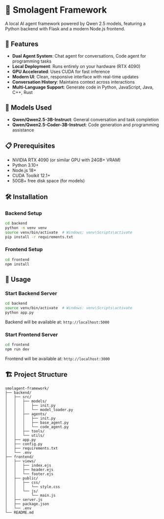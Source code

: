 # 🤖 Smolagent Framework

A local AI agent framework powered by Qwen 2.5 models, featuring a Python backend with Flask and a modern Node.js frontend.

## 🌟 Features

- **Dual Agent System**: Chat agent for conversations, Code agent for programming tasks
- **Local Deployment**: Runs entirely on your hardware (RTX 4090)
- **GPU Accelerated**: Uses CUDA for fast inference
- **Modern UI**: Clean, responsive interface with real-time updates
- **Conversation History**: Maintains context across interactions
- **Multi-Language Support**: Generate code in Python, JavaScript, Java, C++, Rust

## 🚀 Models Used

- **Qwen/Qwen2.5-3B-Instruct**: General conversation and task completion
- **Qwen/Qwen2.5-Coder-3B-Instruct**: Code generation and programming assistance

## 📋 Prerequisites

- NVIDIA RTX 4090 (or similar GPU with 24GB+ VRAM)
- Python 3.10+
- Node.js 18+
- CUDA Toolkit 12.1+
- 50GB+ free disk space (for models)

## 🛠️ Installation

### Backend Setup
```bash
cd backend
python -m venv venv
source venv/bin/activate  # Windows: venv\Scripts\activate
pip install -r requirements.txt
```

### Frontend Setup
```bash
cd frontend
npm install
```

## 🎯 Usage

### Start Backend Server
```bash
cd backend
source venv/bin/activate  # Windows: venv\Scripts\activate
python app.py
```

Backend will be available at: `http://localhost:5000`

### Start Frontend Server
```bash
cd frontend
npm run dev
```

Frontend will be available at: `http://localhost:3000`

## 🏗️ Project Structure
```
smolagent-framework/
├── backend/
│   ├── src/
│   │   ├── models/
│   │   │   ├── init.py
│   │   │   └── model_loader.py
│   │   ├── agents/
│   │   │   ├── init.py
│   │   │   ├── base_agent.py
│   │   │   └── code_agent.py
│   │   ├── tools/
│   │   └── utils/
│   ├── app.py
│   ├── config.py
│   ├── requirements.txt
│   └── .env
├── frontend/
│   ├── views/
│   │   ├── index.ejs
│   │   ├── header.ejs
│   │   └── footer.ejs
│   ├── public/
│   │   ├── css/
│   │   │   └── style.css
│   │   └── js/
│   │       └── main.js
│   ├── server.js
│   ├── package.json
│   └── .env
└── README.md
```
